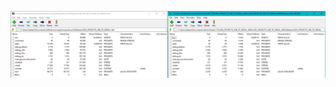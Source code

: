 ![screenshot](https://github.com/TheMindVirus/micropython/blob/master/ports/avr8/Side-by-Side-Comparison.png)
